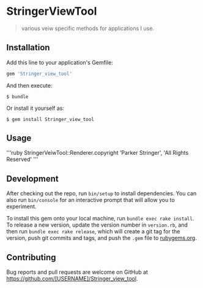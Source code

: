 # StringerViewTool

>various veiw specific methods for applications I use.

## Installation

Add this line to your application's Gemfile:

```ruby
gem 'Stringer_view_tool'
```

And then execute:

    $ bundle

Or install it yourself as:

    $ gem install Stringer_view_tool

## Usage

'''ruby
StringerVeiwTool::Renderer.copyright 'Parker Stringer', 'All Rights Reserved'
'''


## Development

After checking out the repo, run `bin/setup` to install dependencies. You can also run `bin/console` for an interactive prompt that will allow you to experiment.

To install this gem onto your local machine, run `bundle exec rake install`. To release a new version, update the version number in `version.rb`, and then run `bundle exec rake release`, which will create a git tag for the version, push git commits and tags, and push the `.gem` file to [rubygems.org](https://rubygems.org).

## Contributing

Bug reports and pull requests are welcome on GitHub at https://github.com/[USERNAME]/Stringer_view_tool.

